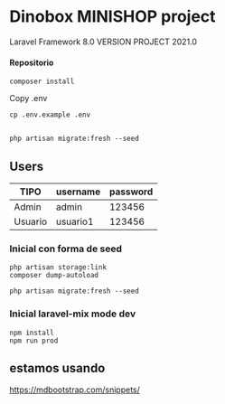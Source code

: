 # Dinobox MINISHOP project

Laravel Framework 8.0
VERSION PROJECT 2021.0

#### Repositorio
```shell
composer install
```

Copy .env
```shell
cp .env.example .env
```

```shell

php artisan migrate:fresh --seed

```
## Users

| TIPO  | username  | password  |
|---|---|---|
| Admin  | admin  | 123456  |
| Usuario  | usuario1  | 123456 |

### Inicial con forma de seed
```shell
php artisan storage:link
composer dump-autoload

php artisan migrate:fresh --seed
```

### Inicial laravel-mix mode dev
```shell
npm install
npm run prod
```


## estamos usando
https://mdbootstrap.com/snippets/
